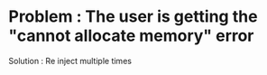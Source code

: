 # Problem : The user is getting the "cannot allocate memory" error

Solution : Re inject multiple times
